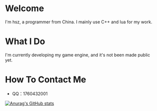 # Welcome

I'm hsz, a programmer from China. I mainly use C++ and lua for my work.

# What I Do

I'm currently developing my game engine, and it's not been made public yet.

# How To Contact Me

+ QQ：1760432001

[![Anurag's GitHub stats](https://github-readme-stats.vercel.app/api?username=hszOfficial-16)](https://github.com/anuraghazra/github-readme-stats)
